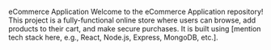 eCommerce Application
Welcome to the eCommerce Application repository! This project is a fully-functional online store where users can browse, add products to their cart, and make secure purchases. It is built using [mention tech stack here, e.g., React, Node.js, Express, MongoDB, etc.].





